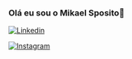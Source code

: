 ### Olá eu sou o Mikael Sposito👋

[![Linkedin](https://img.shields.io/badge/LinkedIn-0077B5?style=for-the-badge&logo=linkedin&logoColor=white)](https://www.linkedin.com/in/mikaelsposito/)

[![Instagram](https://img.shields.io/badge/Instagram-E4405F?style=for-the-badge&logo=instagram&logoColor=white)](https://www.instagram.com/mikael_sposito/)
